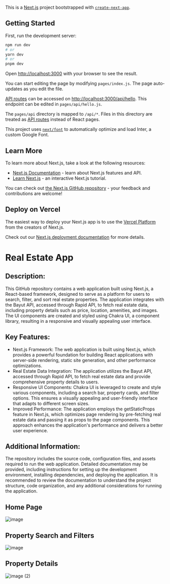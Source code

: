 This is a [Next.js](https://nextjs.org/) project bootstrapped with [`create-next-app`](https://github.com/vercel/next.js/tree/canary/packages/create-next-app).

## Getting Started

First, run the development server:

```bash
npm run dev
# or
yarn dev
# or
pnpm dev
```

Open [http://localhost:3000](http://localhost:3000) with your browser to see the result.

You can start editing the page by modifying `pages/index.js`. The page auto-updates as you edit the file.

[API routes](https://nextjs.org/docs/api-routes/introduction) can be accessed on [http://localhost:3000/api/hello](http://localhost:3000/api/hello). This endpoint can be edited in `pages/api/hello.js`.

The `pages/api` directory is mapped to `/api/*`. Files in this directory are treated as [API routes](https://nextjs.org/docs/api-routes/introduction) instead of React pages.

This project uses [`next/font`](https://nextjs.org/docs/basic-features/font-optimization) to automatically optimize and load Inter, a custom Google Font.

## Learn More

To learn more about Next.js, take a look at the following resources:

- [Next.js Documentation](https://nextjs.org/docs) - learn about Next.js features and API.
- [Learn Next.js](https://nextjs.org/learn) - an interactive Next.js tutorial.

You can check out [the Next.js GitHub repository](https://github.com/vercel/next.js/) - your feedback and contributions are welcome!

## Deploy on Vercel

The easiest way to deploy your Next.js app is to use the [Vercel Platform](https://vercel.com/new?utm_medium=default-template&filter=next.js&utm_source=create-next-app&utm_campaign=create-next-app-readme) from the creators of Next.js.

Check out our [Next.js deployment documentation](https://nextjs.org/docs/deployment) for more details.

# Real Estate App
## Description:
This GitHub repository contains a web application built using Next.js, a React-based framework, designed to serve as a platform for users to search, filter, and sort real estate properties. The application integrates with the Bayut API, accessed through Rapid API, to fetch real estate data, including property details such as price, location, amenities, and images. The UI components are created and styled using Chakra UI, a component library, resulting in a responsive and visually appealing user interface.

## Key Features:
* Next.js Framework: The web application is built using Next.js, which provides a powerful foundation for building React applications with server-side rendering, static site generation, and other performance optimizations.
* Real Estate Data Integration: The application utilizes the Bayut API, accessed through Rapid API, to fetch real estate data and provide comprehensive property details to users.
* Responsive UI Components: Chakra UI is leveraged to create and style various components, including a search bar, property cards, and filter options. This ensures a visually appealing and user-friendly interface that adapts to different screen sizes.
* Improved Performance: The application employs the getStaticProps feature in Next.js, which optimizes page rendering by pre-fetching real estate data and passing it as props to the page components. This approach enhances the application's performance and delivers a better user experience.

## Additional Information:
The repository includes the source code, configuration files, and assets required to run the web application. Detailed documentation may be provided, including instructions for setting up the development environment, installing dependencies, and deploying the application. It is recommended to review the documentation to understand the project structure, code organization, and any additional considerations for running the application.

## Home Page
![image](https://user-images.githubusercontent.com/92843098/233233130-c6a3cc54-9831-4d30-bd35-7a42cd911cd7.png)

## Property Search and Filters
![image](https://github.com/NIK18996/real-estate-next-app/assets/92843098/62674585-27d4-419c-a30a-389d6bbb47a6)

## Property Details
![image (2)](https://github.com/NIK18996/real-estate-next-app/assets/92843098/0e1d4713-1650-47e2-ad88-3c4de14a9e36)
